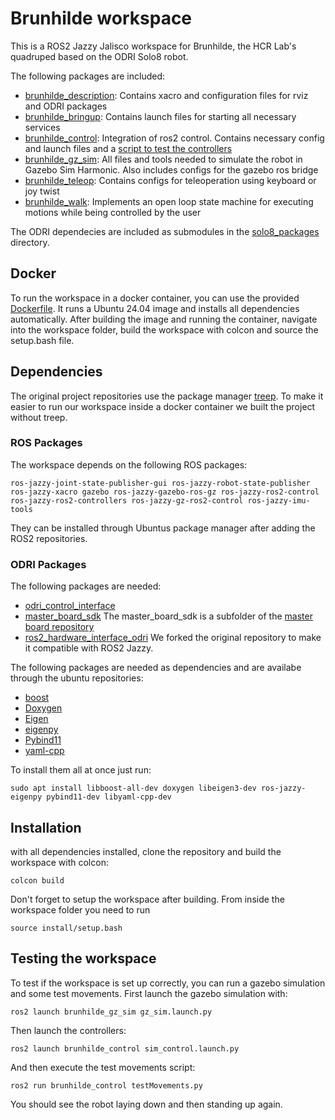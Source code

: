 # Brunhilde workspace
This is a ROS2 Jazzy Jalisco workspace for Brunhilde, the HCR Lab's quadruped based on the ODRI Solo8 robot.

The following packages are included:

- [brunhilde_description](/src/brunhilde_description): Contains xacro and configuration files for rviz and ODRI packages
- [brunhilde_bringup](/src/brunhilde_bringup): Contains launch files for starting all necessary services
- [brunhilde_control](/src/brunhilde_control): Integration of ros2 control. Contains necessary config and launch files and a [script to test the controllers](/src/brunhilde_control/brunhilde_control/testMovements.py)
- [brunhilde_gz_sim](/src/brunhilde_gz_sim): All files and tools needed to simulate the robot in Gazebo Sim Harmonic. Also includes configs for the gazebo ros bridge
- [brunhilde_teleop](/src/brunhilde_teleop): Contains configs for teleoperation using keyboard or joy twist
- [brunhilde_walk](/src/brunhilde_walk): Implements an open loop state machine for executing motions while being controlled by the user

The ODRI dependecies are included as submodules in the [solo8_packages](/src/solo8_packages) directory.

## Docker
To run the workspace in a docker container, you can use the provided [Dockerfile](/docker/Dockerfile). It runs a Ubuntu 24.04 image and installs all dependencies automatically. After building the image and running the container, navigate into the workspace folder, build the workspace with colcon and source the setup.bash file.

## Dependencies
The original project repositories use the package manager [treep](https://gitlab.is.tue.mpg.de/amd-clmc/treep). To make it easier to run our workspace inside a docker container we built the project without treep.

### ROS Packages
The workspace depends on the following ROS packages:

```ros-jazzy-joint-state-publisher-gui ros-jazzy-robot-state-publisher ros-jazzy-xacro gazebo ros-jazzy-gazebo-ros-gz ros-jazzy-ros2-control ros-jazzy-ros2-controllers ros-jazzy-gz-ros2-control ros-jazzy-imu-tools```

They can be installed through Ubuntus package manager after adding the ROS2 repositories.

### ODRI Packages
The following packages are needed:
- [odri_control_interface](https://github.com/open-dynamic-robot-initiative/odri_control_interface)
- [master_board_sdk](https://github.com/open-dynamic-robot-initiative/master-board/tree/master/sdk/master_board_sdk)
The master_board_sdk is a subfolder of the [master board repository](https://github.com/open-dynamic-robot-initiative/master-board)
- [ros2_hardware_interface_odri](https://github.com/Nordegraf/ros2_hardware_interface_odri) We forked the original repository to make it compatible with ROS2 Jazzy.

The following packages are needed as dependencies and are availabe through the ubuntu repositories:
- [boost](https://www.boost.org/)
- [Doxygen](https://www.doxygen.nl/index.html)
- [Eigen](https://eigen.tuxfamily.org/index.php?title=Main_Page)
- [eigenpy](https://github.com/stack-of-tasks/eigenpy)
- [Pybind11](https://github.com/pybind/pybind11)
- [yaml-cpp](https://github.com/jbeder/yaml-cpp)

To install them all at once just run:

```sudo apt install libboost-all-dev doxygen libeigen3-dev ros-jazzy-eigenpy pybind11-dev libyaml-cpp-dev```

## Installation
with all dependencies installed, clone the repository and build the workspace with colcon:

```colcon build```

Don't forget to setup the workspace after building. From inside the workspace folder you need to run

```source install/setup.bash```

## Testing the workspace
To test if the workspace is set up correctly, you can run a gazebo simulation and some test movements. First launch the gazebo simulation with:

```ros2 launch brunhilde_gz_sim gz_sim.launch.py```

Then launch the controllers:

```ros2 launch brunhilde_control sim_control.launch.py```

And then execute the test movements script:

```ros2 run brunhilde_control testMovements.py```

You should see the robot laying down and then standing up again.

